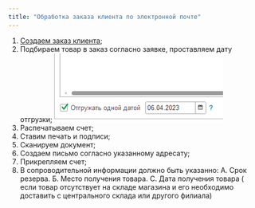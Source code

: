 ```yaml
---
title: "Обработка заказа клиента по электронной почте"
---
```


1. [Создаем заказ клиента](obsidian://open?vault=als-akgs&file=content%2F%D1%83%D0%BF%D1%80%D0%B0%D0%B2%D0%BB%D0%B5%D0%BD%D0%B8%D0%B5%20%D0%BF%D1%80%D0%BE%D0%B4%D0%B0%D0%B6%D0%B0%D0%BC%D0%B8%2F%D0%97%D0%B0%D0%BF%D1%87%D0%B0%D1%81%D1%82%D0%B8%2F%D0%9E%D1%84%D0%BE%D1%80%D0%BC%D0%BB%D0%B5%D0%BD%D0%B8%D0%B5%20%D0%97%D0%B0%D0%BA%D0%B0%D0%B7%D0%B0%20%D0%9A%D0%BB%D0%B8%D0%B5%D0%BD%D1%82%D0%B0);
2. Подбираем товар в заказ согласно заявке, проставляем дату отгрузки;
![](ERP/_attach/Pasted%20image%2020230406134945.png)
3. Распечатываем счет;
4. Ставим печать и подписи;
5. Сканируем документ;
6. Создаем письмо согласно указанному адресату;
7. Прикрепляем счет;
8. В сопроводительной информации должно быть указанно: А. Срок резерва. Б. Место получения товара. С. Дата получения товара ( если товар отсутствует на складе магазина и его необходимо доставить с центрального склада или другого филиала)